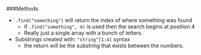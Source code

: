 ###Methods

* `.find("something")` will return the index of where something was found
  * if `.find("something", 4)` is used then the search begins at position 4
  * Really just a single array with a bunch of letters.
* Substrings created with: `"string"[1:4]` syntax
  * the return will be the substring that exists between the numbers.